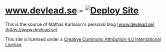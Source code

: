 
# www.devlead.se - [![Deploy Site](https://github.com/devlead/devlead.se/workflows/Deploy%20Site/badge.svg?branch=main)](https://github.com/devlead/devlead.se/actions?query=workflow%3A%22Deploy+Site%22)

This is the source of Mattias Karlsson's personal blog [www.devlead.se](https://www.devlead.se)

This site is licensed under a [Creative Commons Attribution 4.0 International License](http://creativecommons.org/licenses/by/4.0/).
